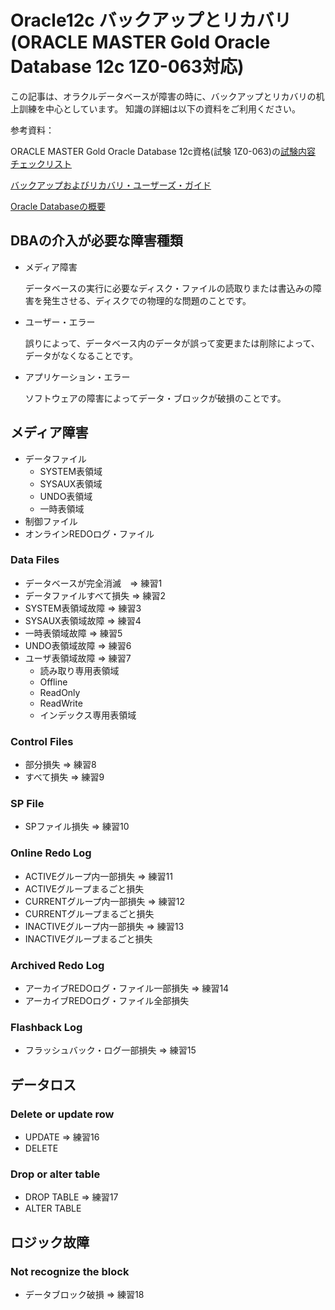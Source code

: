 # Oracle12c バックアップとリカバリ (ORACLE MASTER Gold Oracle Database 12c 1Z0-063対応) #

この記事は、オラクルデータベースが障害の時に、バックアップとリカバリの机上訓練を中心としています。
知識の詳細は以下の資料をご利用ください。

参考資料：

ORACLE MASTER Gold Oracle Database 12c資格(試験 1Z0-063)の[試験内容 チェックリスト](https://education.oracle.com/ja/oracle-database-12c-advanced-administration/pexam_1Z0-063)

[バックアップおよびリカバリ・ユーザーズ・ガイド](https://docs.oracle.com/cd/E82638_01/bradv/index.html)

[Oracle Databaseの概要](https://docs.oracle.com/cd/E82638_01/cncpt/introduction-to-oracle-database.html#GUID-A42A6EF0-20F8-4F4B-AFF7-09C100AE581E)

## DBAの介入が必要な障害種類 ##

* メディア障害
  
  データベースの実行に必要なディスク・ファイルの読取りまたは書込みの障害を発生させる、ディスクでの物理的な問題のことです。

* ユーザー・エラー

  誤りによって、データベース内のデータが誤って変更または削除によって、データがなくなることです。

* アプリケーション・エラー

  ソフトウェアの障害によってデータ・ブロックが破損のことです。

## メディア障害 ##

* データファイル
  * SYSTEM表領域
  * SYSAUX表領域
  * UNDO表領域
  * 一時表領域
* 制御ファイル
* オンラインREDOログ・ファイル

### Data Files ###

* データベースが完全消滅　=> 練習1
* データファイルすべて損失 => 練習2
* SYSTEM表領域故障 => 練習3
* SYSAUX表領域故障 => 練習4
* 一時表領域故障 => 練習5
* UNDO表領域故障  => 練習6
* ユーザ表領域故障 => 練習7
  * 読み取り専用表領域
  * Offline
  * ReadOnly
  * ReadWrite
  * インデックス専用表領域

### Control Files ###

* 部分損失 => 練習8
* すべて損失 => 練習9

### SP File ###

* SPファイル損失 => 練習10

### Online Redo Log ###

* ACTIVEグループ内一部損失 => 練習11
* ACTIVEグループまるごと損失
* CURRENTグループ内一部損失 => 練習12
* CURRENTグループまるごと損失
* INACTIVEグループ内一部損失 => 練習13
* INACTIVEグループまるごと損失

### Archived Redo Log ###

* アーカイブREDOログ・ファイル一部損失 => 練習14
* アーカイブREDOログ・ファイル全部損失

### Flashback Log ###

* フラッシュバック・ログ一部損失 => 練習15

## データロス ##

### Delete or update row ###

* UPDATE => 練習16
* DELETE

### Drop or alter table ###

* DROP TABLE => 練習17
* ALTER TABLE

## ロジック故障 ##

### Not recognize the block ###

* データブロック破損 => 練習18
